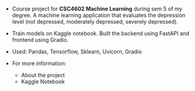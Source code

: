 - Course project for **CSC4602 Machine Learning** during sem 5 of my degree. A machine learning application that evaluates the depression level (not depressed, moderately depressed, severely depressed). 

- Train models on Kaggle notebook. Built the backend using FastAPI and frontend using Gradio.

- Used: Pandas, Tensorflow, Sklearn, Uvicorn, Gradio

- For more information:
  - About the project
  - Kaggle Notebook
